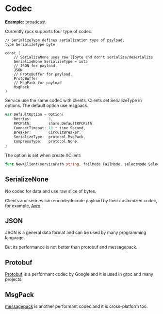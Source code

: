 # Codec

**Example:** [broadcast](https://github.com/rpcx-ecosystem/rpcx-examples3/tree/master/codec/gob)

Currently rpcx supports four type of codec:


```
// SerializeType defines serialization type of payload.
type SerializeType byte

const (
	// SerializeNone uses raw []byte and don't serialize/deserialize
	SerializeNone SerializeType = iota
	// JSON for payload.
	JSON
	// ProtoBuffer for payload.
	ProtoBuffer
	// MsgPack for payload
	MsgPack
)
```


Service use the same codec with clients. Clients set SerializeType in options. The default option use msgpack.

```go
var DefaultOption = Option{
	Retries:        3,
	RPCPath:        share.DefaultRPCPath,
	ConnectTimeout: 10 * time.Second,
	Breaker:        CircuitBreaker,
	SerializeType:  protocol.MsgPack,
	CompressType:   protocol.None,
}
```

The option is set when create XClient:

```go
func NewXClient(servicePath string, failMode FailMode, selectMode SelectMode, discovery ServiceDiscovery, option Option) 
```

## SerializeNone

No codec for data and use raw slice of bytes.

Clients and serices can encode/decode payload by their customized codec, for example, [Avro](https://github.com/linkedin/goavro).



## JSON

JSON is a general data format and can be used by many programming language.

But its performance is not better than protobuf and messagepack.


## Protobuf

[Protobuf](https://developers.google.com/protocol-buffers/) is a performant codec by Google and it is used in grpc and many projects.


## MsgPack

[messagepack](https://msgpack.org/index.html) is another performant codec and it is cross-platform too.